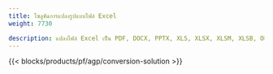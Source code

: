 ```yaml
---
title: โซลูชันการแปลงรูปแบบไฟล์ Excel 
weight: 7730

description: แปลงไฟล์ Excel เป็น PDF, DOCX, PPTX, XLS, XLSX, XLSM, XLSB, ODS, CSV, TSV, HTML, JPG, BMP, PNG, SVG, TIFF, XPS, MHTML และ Markdown
---
```

{{< blocks/products/pf/agp/conversion-solution >}} 

